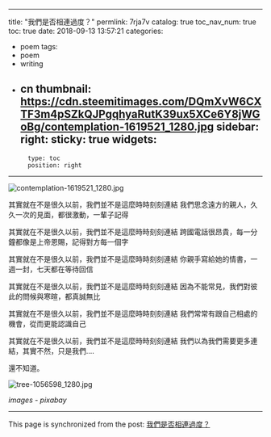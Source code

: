 
---
title: "我們是否相連過度？"
permlink: 7rja7v
catalog: true
toc_nav_num: true
toc: true
date: 2018-09-13 13:57:21
categories:
- poem
tags:
- poem
- writing
- cn
thumbnail: https://cdn.steemitimages.com/DQmXvW6CXTF3m4pSZkQJPgqhyaRutK39ux5XCe6Y8jWGoBg/contemplation-1619521_1280.jpg
sidebar:
    right:
        sticky: true
widgets:
    -
        type: toc
        position: right
---


![contemplation-1619521_1280.jpg](https://cdn.steemitimages.com/DQmXvW6CXTF3m4pSZkQJPgqhyaRutK39ux5XCe6Y8jWGoBg/contemplation-1619521_1280.jpg)

其實就在不是很久以前，我們並不是這麼時時刻刻連結
我們思念遠方的親人，久久一次的見面，都很激動，一輩子記得

其實就在不是很久以前，我們並不是這麼時時刻刻連結
跨國電話很昂貴，每一分鐘都像是上帝恩賜，記得對方每一個字

其實就在不是很久以前，我們並不是這麼時時刻刻連結
你親手寫給她的情書，一週一封，七天都在等待回信

其實就在不是很久以前，我們並不是這麼時時刻刻連結
因為不能常見，我們對彼此的問候與寒暄，都真誠無比

其實就在不是很久以前，我們並不是這麼時時刻刻連結
我們常常有跟自己相處的機會，從而更能認識自己

其實就在不是很久以前，我們並不是這麼時時刻刻連結
我們以為我們需要更多連結，其實不然，只是我們....

還不知道。

![tree-1056598_1280.jpg](https://cdn.steemitimages.com/DQmcaYkKsrupDjDbGK9A8JfVFeQwDgsHp2eiqLSUcLHPYej/tree-1056598_1280.jpg)

*images - pixabay*

- - -

This page is synchronized from the post: [我們是否相連過度？](https://steemit.com/@deanliu/7rja7v)
